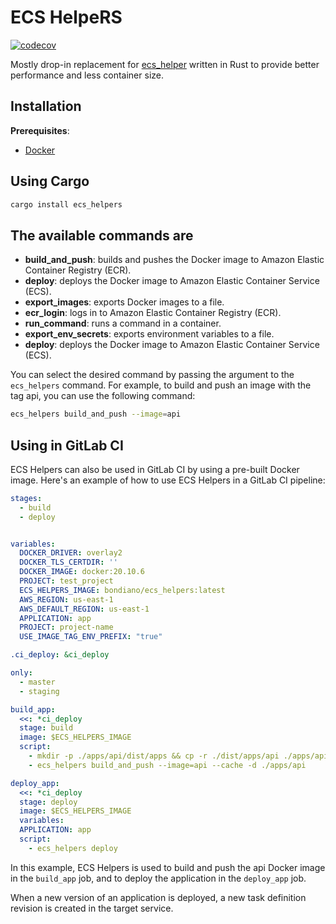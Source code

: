# ECS HelpeRS

[![codecov](https://codecov.io/gh/bondiano/ecs_helpers/graph/badge.svg?token=BLQ31XSEO0)](https://codecov.io/gh/bondiano/ecs_helpers)

Mostly drop-in replacement for [ecs_helper](https://github.com/dualboot-partners/ecs_helper/tree/master) written in Rust to provide better performance and less container size.

## Installation

**Prerequisites**:

- [Docker](https://docs.docker.com/get-docker/)

## Using Cargo

```bash
cargo install ecs_helpers
```

## The available commands are

- **build_and_push**: builds and pushes the Docker image to Amazon Elastic Container Registry (ECR).
- **deploy**: deploys the Docker image to Amazon Elastic Container Service (ECS).
- **export_images**: exports Docker images to a file.
- **ecr_login**: logs in to Amazon Elastic Container Registry (ECR).
- **run_command**: runs a command in a container.
- **export_env_secrets**: exports environment variables to a file.
- **deploy**: deploys the Docker image to Amazon Elastic Container Service (ECS).

You can select the desired command by passing the argument to the `ecs_helpers` command. For example, to build and push an
image with the tag api, you can use the following command:

```bash
ecs_helpers build_and_push --image=api
```

## Using in GitLab CI

ECS Helpers can also be used in GitLab CI by using a pre-built Docker image. Here's an example of how to use ECS Helpers in a GitLab CI pipeline:

```yaml
stages:
  - build
  - deploy


variables:
  DOCKER_DRIVER: overlay2
  DOCKER_TLS_CERTDIR: ''
  DOCKER_IMAGE: docker:20.10.6
  PROJECT: test_project
  ECS_HELPERS_IMAGE: bondiano/ecs_helpers:latest
  AWS_REGION: us-east-1
  AWS_DEFAULT_REGION: us-east-1
  APPLICATION: app
  PROJECT: project-name
  USE_IMAGE_TAG_ENV_PREFIX: "true"

.ci_deploy: &ci_deploy

only:
  - master
  - staging

build_app:
  <<: *ci_deploy
  stage: build
  image: $ECS_HELPERS_IMAGE
  script:
    - mkdir -p ./apps/api/dist/apps && cp -r ./dist/apps/api ./apps/api/dist/apps
    - ecs_helpers build_and_push --image=api --cache -d ./apps/api

deploy_app:
  <<: *ci_deploy
  stage: deploy
  image: $ECS_HELPERS_IMAGE
  variables:
  APPLICATION: app
  script:
    - ecs_helpers deploy
```

In this example, ECS Helpers is used to build and push the api Docker image in the `build_app` job, and to deploy the application in the `deploy_app` job.

When a new version of an application is deployed, a new task definition revision is created in the target service.
